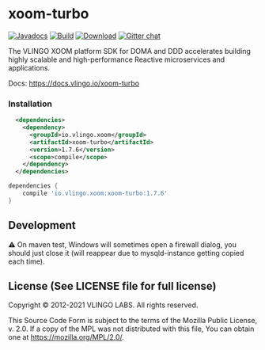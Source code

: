 # xoom-turbo

[![Javadocs](http://javadoc.io/badge/io.vlingo.xoom/xoom-turbo.svg?color=brightgreen)](http://javadoc.io/doc/io.vlingo.xoom/xoom-turbo) [![Build](https://github.com/vlingo/xoom-turbo/workflows/Build/badge.svg)](https://github.com/vlingo/xoom-turbo/actions?query=workflow%3ABuild) [![Download](https://img.shields.io/maven-central/v/io.vlingo.xoom/xoom-turbo?label=maven)](https://search.maven.org/artifact/io.vlingo.xoom/xoom-turbo) [![Gitter chat](https://badges.gitter.im/gitterHQ/gitter.png)](https://gitter.im/vlingo-platform-java/xoom)

The VLINGO XOOM platform SDK for DOMA and DDD accelerates building highly scalable and high-performance Reactive microservices and applications.

Docs: https://docs.vlingo.io/xoom-turbo

### Installation

```xml
  <dependencies>
    <dependency>
      <groupId>io.vlingo.xoom</groupId>
      <artifactId>xoom-turbo</artifactId>
      <version>1.7.6</version>
      <scope>compile</scope>
    </dependency>
  </dependencies>
```

```gradle
dependencies {
    compile 'io.vlingo.xoom:xoom-turbo:1.7.6'
}
```

## Development

:warning: On maven test, Windows will sometimes open a firewall dialog, you should just close it (will reappear due to mysqld-instance getting copied each time).

License (See LICENSE file for full license)
-------------------------------------------
Copyright © 2012-2021 VLINGO LABS. All rights reserved.

This Source Code Form is subject to the terms of the
Mozilla Public License, v. 2.0. If a copy of the MPL
was not distributed with this file, You can obtain
one at https://mozilla.org/MPL/2.0/.
